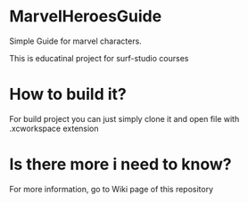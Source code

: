 # MarvelHeroesGuide

Simple Guide for marvel characters.

This is educatinal project for surf-studio courses

# How to build it?
For build project you can just simply clone it and open file with .xcworkspace extension


# Is there more i need to know?
For more information, go to Wiki page of this repository

